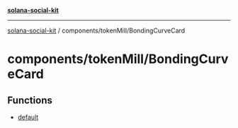 [**solana-social-kit**](../../../README.md)

***

[solana-social-kit](../../../README.md) / components/tokenMill/BondingCurveCard

# components/tokenMill/BondingCurveCard

## Functions

- [default](functions/default.md)
